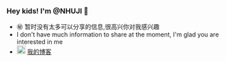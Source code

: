 ### Hey kids! I'm @NHUJI 👋


- ㊙ 暂时没有太多可以分享的信息,很高兴你对我感兴趣  
- I don't have much information to share at the moment, I'm glad you are interested in me
- <img src="https://raw.githubusercontent.com/FortAwesome/Font-Awesome/6.x/svgs/solid/square-rss.svg" width="20" height="20"> [我的博客](https://nhuji.github.io/)



<!---
NHUJI/NHUJI is a ✨ special ✨ repository because its `README.md` (this file) appears on your GitHub profile.
You can click the Preview link to take a look at your changes.
--->
